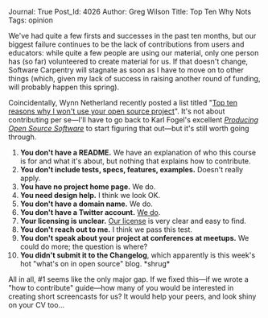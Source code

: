 Journal: True
Post_Id: 4026
Author: Greg Wilson
Title: Top Ten Why Nots
Tags: opinion

<p>We've had quite a few firsts and successes in the past ten months, but our biggest failure continues to be the lack of contributions from users and educators: while quite a few people are using our material, only one person has (so far) volunteered to create material for us. If that doesn't change, Software Carpentry will stagnate as soon as I have to move on to other things (which, given my lack of success in raising another round of funding, will probably happen this spring).</p>
<p>Coincidentally, Wynn Netherland recently posted a list titled "<a href="http://thechangelog.com/post/3032074343/top-ten-reasons-why-i-wont-use-your-open-source-project">Top ten reasons why I won't use your open source project</a>". It's not about contributing per se&mdash;I'll have to go back to Karl Fogel's excellent <a href="http://producingoss.com"><em>Producing Open Source Software</em></a> to start figuring that out&mdash;but it's still worth going through.</p>
<ol>
<li><strong>You don't have a README.</strong> We have an explanation of who this course is for and what it's about, but nothing that explains how to contribute.</li>
<li><strong>You don't include tests, specs, features, examples.</strong> Doesn't really apply.</li>
<li><strong>You have no project home page.</strong> We do.</li>
<li><strong>You need design help.</strong> I think we look OK.</li>
<li><strong>You don't have a domain name.</strong> We do.</li>
<li><strong>You don't have a Twitter account.</strong> <a href="{{twitter_url}}">We do</a>.</li>
<li><strong>Your licensing is unclear.</strong> <a href="{{root_path}}/license.html">Our license</a> is very clear and easy to find.</li>
<li><strong>You don't reach out to me.</strong> I think we pass this test.</li>
<li><strong>You don't speak about your project at conferences at meetups.</strong> We could do more; the question is where?</li>
<li><strong>You didn't submit it to the Changelog</strong>, which apparently is this week's hot "what's on in open source" blog. *shrug*</li>
</ol>
<p>All in all, #1 seems like the only major gap. If we fixed this&mdash;if we wrote a "how to contribute" guide&mdash;how many of you would be interested in creating short screencasts for us? It would help your peers, and look shiny on your CV too...</p>
